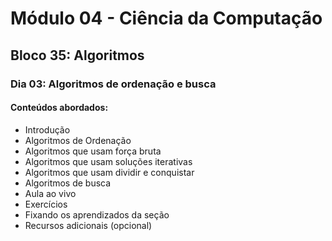 # Módulo 04 - Ciência da Computação
## Bloco 35: Algoritmos
### Dia 03: Algoritmos de ordenação e busca
#### Conteúdos abordados:

* Introdução
* Algoritmos de Ordenação
* Algoritmos que usam força bruta
* Algoritmos que usam soluções iterativas
* Algoritmos que usam dividir e conquistar
* Algoritmos de busca
* Aula ao vivo
* Exercícios
* Fixando os aprendizados da seção
* Recursos adicionais (opcional)
